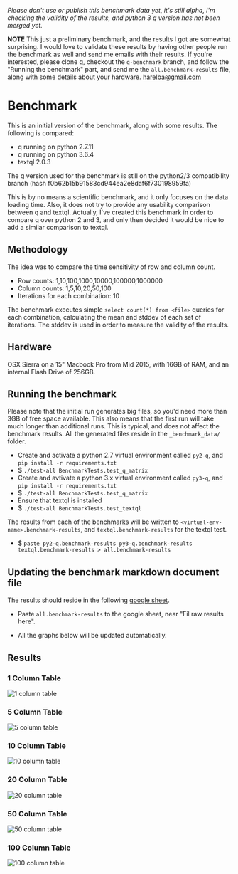 

*Please don't use or publish this benchmark data yet, it's still alpha, i'm checking the validity of the results, and python 3 q version has not been merged yet.*

**NOTE**
This just a preliminary benchmark, and the results I got are somewhat surprising. I would love to validate these results by having other people run the benchmark as well and send me emails with their results. If you're interested, please clone q, checkout the `q-benchmark` branch, and follow the "Running the benchmark" part, and send me the `all.benchmark-results` file, along with some details about your hardware. <harelba@gmail.com>

# Benchmark
This is an initial version of the benchmark, along with some results. The following is compared:
* q running on python 2.7.11
* q running on python 3.6.4
* textql 2.0.3

The q version used for the benchmark is still on the python2/3 compatibility branch (hash f0b62b15b91583cd944ea2e8daf6f730198959fa)

This is by no means a scientific benchmark, and it only focuses on the data loading time. Also, it does not try to provide any usability comparison between q and textql. Actually, I've created this benchmark in order to compare q over python 2 and 3, and only then decided it would be nice to add a similar comparison to textql.

## Methodology
The idea was to compare the time sensitivity of row and column count. 

* Row counts: 1,10,100,1000,10000,100000,1000000
* Column counts: 1,5,10,20,50,100
* Iterations for each combination: 10

The benchmark executes simple `select count(*) from <file>` queries for each combination, calculating the mean and stddev of each set of iterations. The stddev is used in order to measure the validity of the results.

## Hardware
OSX Sierra on a 15" Macbook Pro from Mid 2015, with 16GB of RAM, and an internal Flash Drive of 256GB.


## Running the benchmark

Please note that the initial run generates big files, so you'd need more than 3GB of free space available. This also means that the first run will take much longer than additional runs. This is typical, and does not affect the benchmark results. All the generated files reside in the `_benchmark_data/` folder.

* Create and activate a python 2.7 virtual environment called `py2-q`, and `pip install -r requirements.txt`
* $ `./test-all BenchmarkTests.test_q_matrix`
* Create and avtivate a python 3.x virtual environment called `py3-q`, and `pip install -r requirements.txt`
* $ `./test-all BenchmarkTests.test_q_matrix`
* Ensure that textql is installed
* $ `./test-all BenchmarkTests.test_textql`

The results from each of the benchmarks will be written to `<virtual-env-name>.benchmark-results`, and `textql.benchmark-results` for the textql test.

* $ `paste py2-q.benchmark-results py3-q.benchmark-results textql.benchmark-results > all.benchmark-results`

## Updating the benchmark markdown document file
The results should reside in the following [google sheet](https://docs.google.com/spreadsheets/d/1Ljr8YIJwUQ5F4wr6ATga5Aajpu1CvQp1pe52KGrLkbY/edit?usp=sharing).

* Paste `all.benchmark-results` to the google sheet, near "Fil raw results here".

* All the graphs below will be updated automatically.

## Results

### 1 Column Table
![1 column table](https://docs.google.com/spreadsheets/d/e/2PACX-1vQy9Zm4I322Tdf5uoiFFJx6Oi3Z4AMq7He3fUUtsEQVQIdTGfWgjxFD6k8PAy9wBjvFkqaG26oBgNTP/pubchart?oid=1332039801&format=image)

### 5 Column Table
![5 column table](https://docs.google.com/spreadsheets/d/e/2PACX-1vQy9Zm4I322Tdf5uoiFFJx6Oi3Z4AMq7He3fUUtsEQVQIdTGfWgjxFD6k8PAy9wBjvFkqaG26oBgNTP/pubchart?oid=693226704&format=image)

### 10 Column Table
![10 column table](https://docs.google.com/spreadsheets/d/e/2PACX-1vQy9Zm4I322Tdf5uoiFFJx6Oi3Z4AMq7He3fUUtsEQVQIdTGfWgjxFD6k8PAy9wBjvFkqaG26oBgNTP/pubchart?oid=1439130326&format=image)

### 20 Column Table
![20 column table](https://docs.google.com/spreadsheets/d/e/2PACX-1vQy9Zm4I322Tdf5uoiFFJx6Oi3Z4AMq7He3fUUtsEQVQIdTGfWgjxFD6k8PAy9wBjvFkqaG26oBgNTP/pubchart?oid=1648886784&format=image)

### 50 Column Table
![50 column table](https://docs.google.com/spreadsheets/d/e/2PACX-1vQy9Zm4I322Tdf5uoiFFJx6Oi3Z4AMq7He3fUUtsEQVQIdTGfWgjxFD6k8PAy9wBjvFkqaG26oBgNTP/pubchart?oid=1895066152&format=image)

### 100 Column Table
![100 column table](https://docs.google.com/spreadsheets/d/e/2PACX-1vQy9Zm4I322Tdf5uoiFFJx6Oi3Z4AMq7He3fUUtsEQVQIdTGfWgjxFD6k8PAy9wBjvFkqaG26oBgNTP/pubchart?oid=1125692157&format=image)

